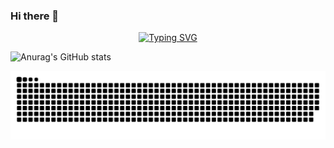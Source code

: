 ### Hi there 👋
  <div align="center">
    <a href="https://blog.sunguoqi.com/">
      <img src="https://readme-typing-svg.demolab.com?font=Fira+Code&pause=1000&width=435&lines=console.log(%22Hello%2C%20World%22);Hello!&center=true&size=27" alt="Typing SVG" />
    </a>
  </div>

![Anurag's GitHub stats](https://github-readme-stats.vercel.app/api?username=xyf2002&show_icons=true&theme=tokyonight)

<picture>
  <source media="(prefers-color-scheme: dark)" srcset="https://raw.githubusercontent.com/xyf2002/xyf2002/output/github-contribution-grid-snake-dark.svg">
  <source media="(prefers-color-scheme: light)" srcset="https://raw.githubusercontent.com/xyf2002/xyf2002/output/github-contribution-grid-snake.svg">
  <img alt="github contribution grid snake animation" src="https://raw.githubusercontent.com/xyf2002/xyf2002/output/github-contribution-grid-snake.svg">
</picture>
<!--
**xyf2002/xyf2002** is a ✨ _special_ ✨ repository because its `README.md` (this file) appears on your GitHub profile.

Here are some ideas to get you started:

- 🔭 I’m currently working on ...
- 🌱 I’m currently learning ...
- 👯 I’m looking to collaborate on ...
- 🤔 I’m looking for help with ...
- 💬 Ask me about ...
- 📫 How to reach me: ...
- 😄 Pronouns: ...
- ⚡ Fun fact: ...
-->
